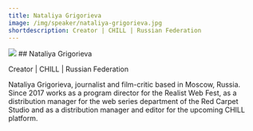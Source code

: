 ```yaml
---
title: Nataliya Grigorieva
image: /img/speaker/nataliya-grigorieva.jpg
shortdescription: Creator | CHILL | Russian Federation
---
```

<img src="/img/speaker/nataliya-grigorieva.jpg">
## Nataliya Grigorieva

Creator | CHILL | Russian Federation

Nataliya Grigorieva, journalist and film-critic based in Moscow, Russia. Since 2017 works as a program director for the Realist Web Fest, as a distribution manager for the web series department of the Red Carpet Studio and as a distribution manager and editor for the upcoming CHILL platform.
